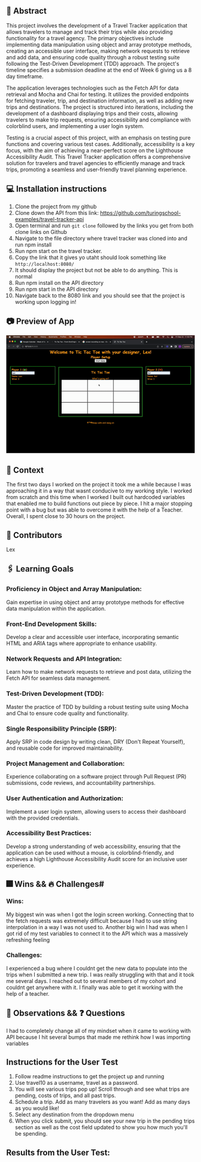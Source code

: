## 💭 Abstract
This project involves the development of a Travel Tracker application that allows travelers to manage and track their trips while also providing functionality for a travel agency. The primary objectives include implementing data manipulation using object and array prototype methods, creating an accessible user interface, making network requests to retrieve and add data, and ensuring code quality through a robust testing suite following the Test-Driven Development (TDD) approach. The project's timeline specifies a submission deadline at the end of Week 6 giving us a 8 day timeframe.

The application leverages technologies such as the Fetch API for data retrieval and Mocha and Chai for testing. It utilizes the provided endpoints for fetching traveler, trip, and destination information, as well as adding new trips and destinations. The project is structured into iterations, including the development of a dashboard displaying trips and their costs, allowing travelers to make trip requests, ensuring accessibility and compliance with colorblind users, and implementing a user login system.

Testing is a crucial aspect of this project, with an emphasis on testing pure functions and covering various test cases. Additionally, accessibility is a key focus, with the aim of achieving a near-perfect score on the Lighthouse Accessibility Audit. This Travel Tracker application offers a comprehensive solution for travelers and travel agencies to efficiently manage and track trips, promoting a seamless and user-friendly travel planning experience.

## 💻 Installation instructions
1. Clone the project from my github
2. Clone down the API from this link: https://github.com/turingschool-examples/travel-tracker-api
3. Open terminal and run `git clone` followed by the links you get from both clone links on Github
4. Navigate to the file directory where travel tracker was cloned into and run npm install
5. Run npm start on the travel tracker. 
6. Copy the link that it gives yo utaht should look something like `http://localhost:8080/`
7. It should display the project but not be able to do anything. This is normal
8. Run npm install on the API directory
9. Run npm start in the API directory
10. Navigate back to the 8080 link and you should see that the project is working upon logging in! 

## 📷 Preview of App
![sample video of the project](https://github.com/Jesuitman/m1-tic-tac-toe/blob/main/sampleFinal.gif)
## 🍎 Context
The first two days I worked on the project it took me a while because I was approaching it in a way that wasnt conducive to my working style. I worked from scratch and this time when I worked I built out hardcoded variables that enabled me to build functions out piece by piece. I hit a major stopping point with a bug but was able to overcome it with the help of a Teacher. Overall, I spent close to 30 hours on the project.

## 🧠 Contributors
Lex

## 🖇️ Learning Goals
### Proficiency in Object and Array Manipulation: 
Gain expertise in using object and array prototype methods for effective data manipulation within the application.

### Front-End Development Skills: 
Develop a clear and accessible user interface, incorporating semantic HTML and ARIA tags where appropriate to enhance usability.

### Network Requests and API Integration: 
Learn how to make network requests to retrieve and post data, utilizing the Fetch API for seamless data management.

### Test-Driven Development (TDD): 
Master the practice of TDD by building a robust testing suite using Mocha and Chai to ensure code quality and functionality.

### Single Responsibility Principle (SRP): 
Apply SRP in code design by writing clean, DRY (Don't Repeat Yourself), and reusable code for improved maintainability.

### Project Management and Collaboration: 
Experience collaborating on a software project through Pull Request (PR) submissions, code reviews, and accountability partnerships.

### User Authentication and Authorization: 
Implement a user login system, allowing users to access their dashboard with the provided credentials.

### Accessibility Best Practices: 
Develop a strong understanding of web accessibility, ensuring that the application can be used without a mouse, is colorblind-friendly, and achieves a high Lighthouse Accessibility Audit score for an inclusive user experience.

## 🎆 Wins && 🔥 Challenges#
### Wins:
My biggest win was when I got the login screen working. Connecting that to the fetch requests was extremely difficult because I had to use string interpolation in a way I was not used to. Another big win I had was when I got rid of my test variables to connect it to the API which was a massively refreshing feeling

### Challenges: 
I experienced a bug where I couldnt get the new data to populate into the trips when I submitted a new trip. I was really struggling with that and it took me several days. I reached out to several members of my cohort and couldnt get anywhere with it. I finally was able to get it working with the help of a teacher.

## 📝 Observations && ❓ Questions
I had to completely change all of my mindset when it came to working with API because I hit several bumps that made me rethink how I was importing variables

## Instructions for the User Test
1. Follow readme instructions to get the project up and running
2. Use travel10 as a username, travel as a password. 
3. You will see various trips pop up! Scroll through and see what trips are pending, costs of trips, and all past trips. 
4. Schedule a trip. Add as many travelers as you want! Add as many days as you would like!
5. Select any destination from the dropdown menu 
6. When you click submit, you should see your new trip in the pending trips section as well as the cost field updated to show you how much you'll be spending.


## Results from the User Test:
